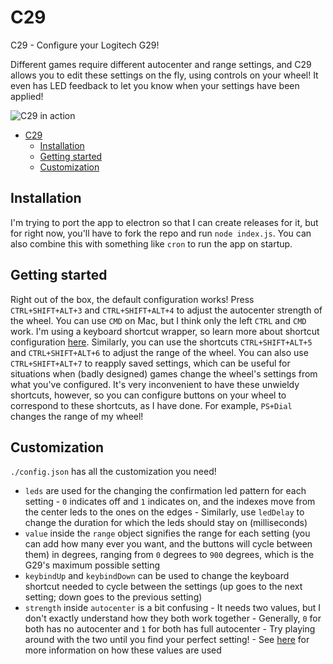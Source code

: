 # C29
C29 - Configure your Logitech G29!

Different games require different autocenter and range settings, and C29 allows you to edit these settings on the fly, using controls on your wheel! It even has LED feedback to let you know when your settings have been applied!

![C29 in action](https://i.imgur.com/wYbRtQ6.gif)

- [C29](#c29)
  - [Installation](#installation)
  - [Getting started](#getting-started)
  - [Customization](#customization)

## Installation
I'm trying to port the app to electron so that I can create releases for it, but for right now, you'll have to fork the repo and run ```node index.js```. You can also combine this with something like ```cron``` to run the app on startup.

## Getting started
Right out of the box, the default configuration works! Press ```CTRL+SHIFT+ALT+3``` and ```CTRL+SHIFT+ALT+4``` to adjust the autocenter strength of the wheel. You can use ```CMD``` on Mac, but I think only the left ```CTRL``` and ```CMD``` work. I'm using a keyboard shortcut wrapper, so learn more about shortcut configuration [here](https://www.npmjs.com/package/node-global-key-listener). Similarly, you can use the shortcuts ```CTRL+SHIFT+ALT+5``` and ```CTRL+SHIFT+ALT+6``` to adjust the range of the wheel. You can also use ```CTRL+SHIFT+ALT+7``` to reapply saved settings, which can be useful for situations when (badly designed) games change the wheel's settings from what you've configured. It's very inconvenient to have these unwieldy shortcuts, however, so you can configure buttons on your wheel to correspond to these shortcuts, as I have done. For example, ```PS+Dial``` changes the range of my wheel!

## Customization
```./config.json``` has all the customization you need!
- ```leds``` are used for the changing the confirmation led pattern for each setting - ```0``` indicates off and ```1``` indicates on, and the indexes move from the center leds to the ones on the edges - Similarly, use ```ledDelay``` to change the duration for which the leds should stay on (milliseconds) 
- ```value``` inside the ```range``` object signifies the range for each setting (you can add how many ever you want, and the buttons will cycle between them) in degrees, ranging from ```0``` degrees to ```900``` degrees, which is the G29's maximum possible setting
- ```keybindUp``` and ```keybindDown``` can be used to change the keyboard shortcut needed to cycle between the settings (up goes to the next setting; down goes to the previous setting)
- ```strength``` inside ```autocenter``` is a bit confusing - It needs two values, but I don't exactly understand how they both work together - Generally, ```0``` for both has no autocenter and ```1``` for both has full autocenter - Try playing around with the two until you find your perfect setting! - See [here](https://github.com/nightmode/logitech-g29/blob/HEAD/docs/api.md#options) for more information on how these values are used
